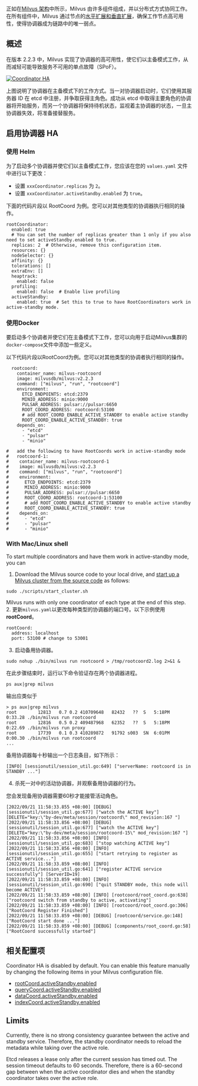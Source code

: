 正如在[Milvus 架构](architecture_overview.md)中所示，Milvus 由许多组件组成，并以分布式方式协同工作。在所有组件中，Milvus 通过节点的[水平扩展和垂直扩展](scaleout.md)，确保工作节点高可用性，使得协调器成为链路中的唯一弱点。

概述
--------

在版本 2.2.3 中，Milvus 实现了协调器的高可用性，使它们以主备模式工作，从而减轻可能导致服务不可用的单点故障（SPoF）。

[![Coordinator HA](https://milvus.io/static/1fb2ee713466f74ca25fbff1d725440e/1263b/coordinator_ha.png "Coordinator HA")](https://milvus.io/static/1fb2ee713466f74ca25fbff1d725440e/ef4ec/coordinator_ha.png)

上图说明了协调器在主备模式下的工作方式。当一对协调器启动时，它们使用其服务器 ID 在 etcd 中注册，并争取获得主角色。成功从 etcd 中取得主要角色的协调器将开始服务，而另一个协调器将保持待机状态，监视着主协调器的状态，一旦主协调器失效，将准备接替服务。

启用协调器 HA
---------------------

### 使用 Helm

为了启动多个协调器并使它们以主备模式工作，您应该在您的 `values.yaml` 文件中进行以下更改：

- 设置 `xxxCoordinator.replicas` 为 `2`。
- 设置 `xxxCoordinator.activeStandby.enabled` 为 `true`。

下面的代码片段以 RootCoord 为例。您可以对其他类型的协调器执行相同的操作。

```
rootCoordinator:
  enabled: true
  # You can set the number of replicas greater than 1 only if you also need to set activeStandby.enabled to true.
  replicas: 2  # Otherwise, remove this configuration item.
  resources: {}
  nodeSelector: {}
  affinity: {}
  tolerations: []
  extraEnv: []
  heaptrack:
    enabled: false
  profiling:
    enabled: false  # Enable live profiling
  activeStandby:
    enabled: true  # Set this to true to have RootCoordinators work in active-standby mode.

```

### 使用Docker

要启动多个协调者并使它们在主备模式下工作，您可以向用于启动Milvus集群的`docker-compose`文件中添加一些定义。

以下代码片段以RootCoord为例。您可以对其他类型的协调者执行相同的操作。

```
  rootcoord:
    container_name: milvus-rootcoord
    image: milvusdb/milvus:v2.2.3
    command: ["milvus", "run", "rootcoord"]
    environment:
      ETCD_ENDPOINTS: etcd:2379
      MINIO_ADDRESS: minio:9000
      PULSAR_ADDRESS: pulsar://pulsar:6650
      ROOT_COORD_ADDRESS: rootcoord:53100
      # add ROOT_COORD_ENABLE_ACTIVE_STANDBY to enable active standby
      ROOT_COORD_ENABLE_ACTIVE_STANDBY: true
    depends_on:
      - "etcd"
      - "pulsar"
      - "minio"

#   add the following to have RootCoords work in active-standby mode
#   rootcoord-1:
#    container_name: milvus-rootcoord-1
#    image: milvusdb/milvus:v2.2.3
#    command: ["milvus", "run", "rootcoord"]
#    environment:
#      ETCD_ENDPOINTS: etcd:2379
#      MINIO_ADDRESS: minio:9000
#      PULSAR_ADDRESS: pulsar://pulsar:6650
#      ROOT_COORD_ADDRESS: rootcoord-1:53100
#      # add ROOT_COORD_ENABLE_ACTIVE_STANDBY to enable active standby
#      ROOT_COORD_ENABLE_ACTIVE_STANDBY: true
#    depends_on:
#      - "etcd"
#      - "pulsar"
#      - "minio"

```

### With Mac/Linux shell

To start multiple coordinators and have them work in active-standby mode, you can

1. Download the Milvus source code to your local drive, and [start up a Milvus cluster from the source code](https://github.com/milvus-io/milvus/blob/master/DEVELOPMENT.md) as follows:

```
sudo ./scripts/start_cluster.sh

```

Milvus runs with only one coordinator of each type at the end of this step.
2. 更新`milvus.yaml`以更改每种类型的协调器的端口号。以下示例使用**rootCoord**。

```
rootCoord:
  address: localhost
  port: 53100 # change to 53001

```
3. 启动备用协调器。

```
sudo nohup ./bin/milvus run rootcoord > /tmp/rootcoord2.log 2>&1 &

```

在此步骤结束时，运行以下命令验证存在两个协调器进程。

```
ps aux|grep milvus

```

输出应类似于

```
> ps aux|grep milvus
root        12813   0.7 0.2 410709648   82432   ??  S   5:18PM  0:33.28 ./bin/milvus run rootcoord
root        12816   0.5 0.2 409487968   62352   ??  S   5:18PM  0:22.69 ./bin/milvus run proxy
root        17739   0.1 0.3 410289872   91792 s003  SN  6:01PM  0:00.30 ./bin/milvus run rootcoord
...

```

备用协调器每十秒输出一个日志条目，如下所示：

```
[INFO] [sessionutil/session_util.go:649] ["serverName: rootcoord is in STANDBY ..."]

```
4. 杀死一对中的活动协调器，并观察备用协调器的行为。

您会发现备用协调器需要60秒才能接管活动角色。

```
[2022/09/21 11:58:33.855 +08:00] [DEBUG] [sessionutil/session_util.go:677] ["watch the ACTIVE key"] [DELETE="key:\"by-dev/meta/session/rootcoord\" mod_revision:167 "]
[2022/09/21 11:58:33.856 +08:00] [DEBUG] [sessionutil/session_util.go:677] ["watch the ACTIVE key"] [DELETE="key:\"by-dev/meta/session/rootcoord-15\" mod_revision:167 "]
[2022/09/21 11:58:33.856 +08:00] [INFO] [sessionutil/session_util.go:683] ["stop watching ACTIVE key"]
[2022/09/21 11:58:33.856 +08:00] [INFO] [sessionutil/session_util.go:655] ["start retrying to register as ACTIVE service..."]
[2022/09/21 11:58:33.859 +08:00] [INFO] [sessionutil/session_util.go:641] ["register ACTIVE service successfully"] [ServerID=19]
[2022/09/21 11:58:33.859 +08:00] [INFO] [sessionutil/session_util.go:690] ["quit STANDBY mode, this node will become ACTIVE"]
[2022/09/21 11:58:33.859 +08:00] [INFO] [rootcoord/root_coord.go:638] ["rootcoord switch from standby to active, activating"]
[2022/09/21 11:58:33.859 +08:00] [INFO] [rootcoord/root_coord.go:306] ["RootCoord Register Finished"]
[2022/09/21 11:58:33.859 +08:00] [DEBUG] [rootcoord/service.go:148] ["RootCoord start done ..."]
[2022/09/21 11:58:33.859 +08:00] [DEBUG] [components/root_coord.go:58] ["RootCoord successfully started"]

```

相关配置项
-----

Coordinator HA is disabled by default. You can enable this feature manually by changing the following items in your Milvus configuration file.

* [rootCoord.activeStandby.enabled](configure_rootcoord.md#rootCoordactiveStandbyenabled)
* [queryCoord.activeStandby.enabled](configure_querycoord.md#queryCoordactiveStandbyenabled)
* [dataCoord.activeStandby.enabled](configure_datacoord.md#dataCoordactiveStandbyenabled)
* [indexCoord.activeStandby.enabled](configure_indexcoord.md#indexCoordativeStandbyenabled)

Limits
------

Currently, there is no strong consistency guarantee between the active and standby service. Therefore, the standby coordinator needs to reload the metadata while taking over the active role.

Etcd releases a lease only after the current session has timed out. The session timeout defaults to 60 seconds. Therefore, there is a 60-second gap between when the active coordinator dies and when the standby coordinator takes over the active role.

